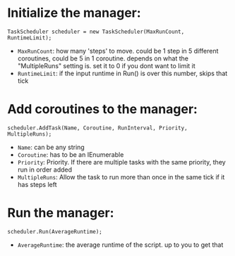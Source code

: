 ﻿# Initialize the manager:
```TaskScheduler scheduler = new TaskScheduler(MaxRunCount, RuntimeLimit);```
- ```MaxRunCount```: how many 'steps' to move. could be 1 step in 5 different coroutines, could be 5 in 1 coroutine. depends on what the "MultipleRuns" setting is. set it to 0 if you dont want to limit it
- ```RuntimeLimit```: if the input runtime in Run() is over this number, skips that tick

# Add coroutines to the manager:
```scheduler.AddTask(Name, Coroutine, RunInterval, Priority, MultipleRuns);```
- ```Name```: can be any string
- ```Coroutine```: has to be an IEnumerable<bool>
- ```Priority```: Priority. If there are multiple tasks with the same priority, they run in order added
- ```MultipleRuns```: Allow the task to run more than once in the same tick if it has steps left

# Run the manager:
```scheduler.Run(AverageRuntime);```
- ```AverageRuntime```: the average runtime of the script. up to you to get that